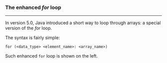 ### The enhanced *for* loop
***

In version 5.0, Java introduced a short way to loop
through arrays: a special version of the *for* loop.

The syntax is fairly simple:

`for (<data_type> <element_name>: <array_name>)`

Such enhanced `for` loop is shown on the left.